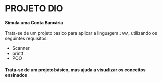 # PROJETO DIO
#### Simula uma Conta Bancária
Trata-se de um projeto basico para aplicar a linguagem `JAVA`, utilizando os seguintes requisitos:
* Scanner
* printf
* POO

#### Trata-se de um projeto básico, mas ajuda a visualizar os conceitos ensinados
